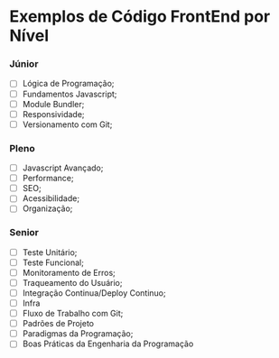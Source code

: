 # Exemplos de Código FrontEnd por Nível

### Júnior

- [ ] Lógica de Programação;
- [ ] Fundamentos Javascript;
- [ ] Module Bundler;
- [ ] Responsividade;
- [ ] Versionamento com Git;

### Pleno

- [ ] Javascript Avançado;
- [ ] Performance;
- [ ] SEO;
- [ ] Acessibilidade;
- [ ] Organização;

### Senior

- [ ] Teste Unitário;
- [ ] Teste Funcional;
- [ ] Monitoramento de Erros;
- [ ] Traqueamento do Usuário;
- [ ] Integração Continua/Deploy Continuo;
- [ ] Infra
- [ ] Fluxo de Trabalho com Git;
- [ ] Padrões de Projeto
- [ ] Paradigmas da Programação;
- [ ] Boas Práticas da Engenharia da Programação
